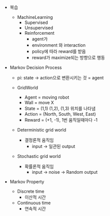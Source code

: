 - 복습
	- MachineLearning
		- Supervised
		- Unsupervised
		- Reinforcement
			- agent가
			- environment 와 interaction
			- policy에 따라 reward를 받음
			- reward가 maximize되는 방향으로 행동

- Markov Decision Process
	- pi: state -> action으로 변환시키는 것 = agent
	
	- GridWorld
		- Agent = moving robot
		- Wall = move X
		- State = (1,1) (1,2), (1,3) 위치를 나타냄
		- Action = (North, South, West, East)
		- Reward = (+1, -1), 1번 움직일때마다 -1
		
	- Deterministic grid world
		- 결정론적 움직임
			- input -> 일관된 output
	- Stochastic grid world
		- 확률론적 움직임
			- input -> noise -> Random output

- Markov Property 
	- Discrete time
		- 이산적 시간
	- Continuous time
		- 연속적 시간
